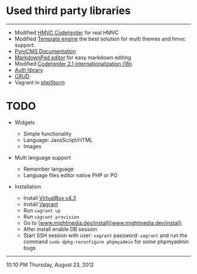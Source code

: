 # Used third party libraries #

----------

- Modified [HMVC CodeIgniter](https://github.com/EllisLab/CodeIgniter/pull/1818 "CodeIgniter") for real HMVC
- Modified [Template engine](https://github.com/philsturgeon/codeigniter-template/) the best solution for multi themes and hmvc support.
- [PyroCMS Documentation](https://github.com/pyrocms/pyrocms-docs)
- [MarkdownPad editor](http://markdownpad.com/ "MarkdownPad is a full-featured Markdown editor for Windows.") for easy markdown editing
- Modified [CodeIgniter 2.1 internationalization i18n](https://github.com/EllisLab/CodeIgniter/wiki/CodeIgniter-2.1-internationalization-i18n/ "CodeIgniter 2.1 internationalization i18n")
- [Auth library](https://github.com/philsturgeon/codeigniter-oauth2)
- [CRUD](https://github.com/segersjens/CodeIgniter-My-Model)
- Vagrant in [phpStorm](http://blog.jetbrains.com/phpstorm/2013/08/vagrant-support-in-phpstorm/)

# TODO #


- Widgets
	- Simple functionality
	- Language: JavaScript/HTML
	- Images

- Multi language support
	- Remember language
	- Language files editor native PHP or PO

- Installation
	- Install [VirtualBox v4.3](https://www.virtualbox.org/wiki/Download_Old_Builds_4_3)
	- Install [Vagrant](http://www.vagrantup.com/downloads.html)
	- Run `vagrant up`
	- Run `vagrant provision`
	- Go to [www.mightmedia.dev/install](www.mightmedia.dev/install)
	- After install enable DB session
	- Start SSH session with user: `vagrant` password: `vagrant` and run the command `sudo dpkg-reconfigure phpmyadmin` for some phpmyadmin bugs



----------
10:10 PM Thursday, August 23, 2012
